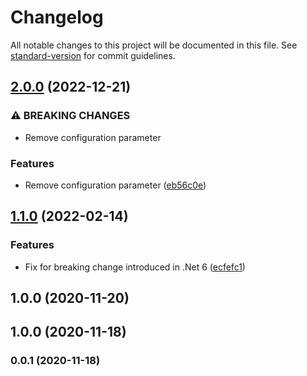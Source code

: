# Changelog

All notable changes to this project will be documented in this file. See [standard-version](https://github.com/conventional-changelog/standard-version) for commit guidelines.

## [2.0.0](https://github.com/derekgreer/conventionalOptions/compare/v1.1.0...v2.0.0) (2022-12-21)


### ⚠ BREAKING CHANGES

* Remove configuration parameter

### Features

* Remove configuration parameter ([eb56c0e](https://github.com/derekgreer/conventionalOptions/commit/eb56c0e96d4c025960838a8098a6f2641961f719))

## [1.1.0](https://github.com/derekgreer/conventionalOptions/compare/v1.0.0...v1.1.0) (2022-02-14)


### Features

* Fix for breaking change introduced in .Net 6 ([ecfefc1](https://github.com/derekgreer/conventionalOptions/commit/ecfefc1b429bd5bfde593a889ad7458d198214e7))

## 1.0.0 (2020-11-20)

## 1.0.0 (2020-11-18)

### 0.0.1 (2020-11-18)
